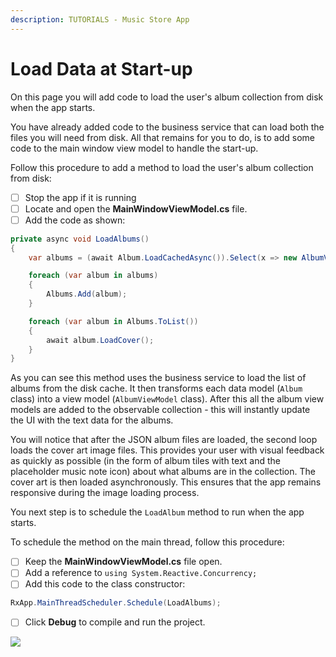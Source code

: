 ```yaml
---
description: TUTORIALS - Music Store App
---
```


# Load Data at Start-up

On this page you will add code to load the user's album collection from disk when the app starts.

You have already added code to the business service that can load both the files you will need from disk. All that remains for you to do, is to add some code to the main window view model to handle the start-up.

Follow this procedure to add a method to load the user's album collection from disk:

* [ ] Stop the app if it is running
* [ ] Locate and open the **MainWindowViewModel.cs** file.
* [ ] Add the code as shown:

```csharp
private async void LoadAlbums()
{
    var albums = (await Album.LoadCachedAsync()).Select(x => new AlbumViewModel(x));

    foreach (var album in albums)
    {
        Albums.Add(album);
    }

    foreach (var album in Albums.ToList())
    {
        await album.LoadCover();
    }
}
```

As you can see this method uses the business service to load the list of albums from the disk cache. It then transforms each data model (`Album` class) into a view model (`AlbumViewModel` class). After this all the album view models are added to the observable collection - this will instantly update the UI with the text data for the albums.

You will notice that after the JSON album files are loaded, the second loop loads the cover art image files. This provides your user with visual feedback as quickly as possible (in the form of album tiles with text and the placeholder music note icon) about what albums are in the collection. The cover art is then loaded asynchronously. This ensures that the app remains responsive during the image loading process. &#x20;

You next step is to schedule the `LoadAlbum` method to run when the app starts.&#x20;

To schedule the method on the main thread, follow this procedure:&#x20;

* [ ] Keep the **MainWindowViewModel.cs** file open.
* [ ] Add a reference to `using System.Reactive.Concurrency;`
* [ ] Add this code to the class constructor:

```csharp
RxApp.MainThreadScheduler.Schedule(LoadAlbums);
```

* [ ] Click **Debug** to compile and run the project.

![](images/image-20210310184202271.png)
